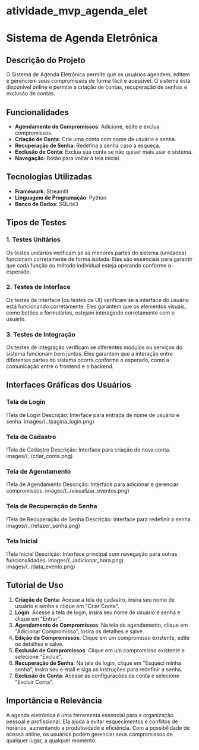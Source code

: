 # atividade_mvp_agenda_elet
# Sistema de Agenda Eletrônica

## Descrição do Projeto
O Sistema de Agenda Eletrônica permite que os usuários agendem, editem e gerenciem seus compromissos de forma fácil e acessível. O sistema está disponível online e permite a criação de contas, recuperação de senhas e exclusão de contas.

## Funcionalidades
- **Agendamento de Compromissos**: Adicione, edite e exclua compromissos.
- **Criação de Conta**: Crie uma conta com nome de usuário e senha.
- **Recuperação de Senha**: Redefina a senha caso a esqueça.
- **Exclusão de Conta**: Exclua sua conta se não quiser mais usar o sistema.
- **Navegação**: Botão para voltar à tela inicial.

## Tecnologias Utilizadas
- **Framework**: Streamlit
- **Linguagem de Programação**: Python
- **Banco de Dados**: SQLite3

## Tipos de Testes

### 1. Testes Unitários
Os testes unitários verificam se as menores partes do sistema (unidades) funcionam corretamente de forma isolada. Eles são essenciais para garantir que cada função ou método individual esteja operando conforme o esperado.

### 2. Testes de Interface
Os testes de interface (ou testes de UI) verificam se a interface do usuário está funcionando corretamente. Eles garantem que os elementos visuais, como botões e formulários, estejam interagindo corretamente com o usuário.

### 3. Testes de Integração
Os testes de integração verificam se diferentes módulos ou serviços do sistema funcionam bem juntos. Eles garantem que a interação entre diferentes partes do sistema ocorra conforme o esperado, como a comunicação entre o frontend e o backend.

## Interfaces Gráficas dos Usuários
### Tela de Login
!Tela de Login
Descrição: Interface para entrada de nome de usuário e senha.
images/(../pagina_login.png)
### Tela de Cadastro
!Tela de Cadastro
Descrição: Interface para criação de nova conta.
images/(../criar_conta.png)

### Tela de Agendamento
!Tela de Agendamento
Descrição: Interface para adicionar e gerenciar compromissos.
images/(../visualizar_eventos.png)
### Tela de Recuperação de Senha
!Tela de Recuperação de Senha
Descrição: Interface para redefinir a senha.
images/(../refazer_senha.png)
### Tela Inicial
!Tela Inicial
Descrição: Interface principal com navegação para outras funcionalidades.
images/(../adicionar_hora.png)
images/(../data_evento.png)
## Tutorial de Uso
1. **Criação de Conta**: Acesse a tela de cadastro, insira seu nome de usuário e senha e clique em "Criar Conta".
2. **Login**: Acesse a tela de login, insira seu nome de usuário e senha e clique em "Entrar".
3. **Agendamento de Compromissos**: Na tela de agendamento, clique em "Adicionar Compromisso", insira os detalhes e salve.
4. **Edição de Compromissos**: Clique em um compromisso existente, edite os detalhes e salve.
5. **Exclusão de Compromissos**: Clique em um compromisso existente e selecione "Excluir".
6. **Recuperação de Senha**: Na tela de login, clique em "Esqueci minha senha", insira seu e-mail e siga as instruções para redefinir a senha.
7. **Exclusão de Conta**: Acesse as configurações da conta e selecione "Excluir Conta".

## Importância e Relevância
A agenda eletrônica é uma ferramenta essencial para a organização pessoal e profissional. Ela ajuda a evitar esquecimentos e conflitos de horários, aumentando a produtividade e eficiência. Com a possibilidade de acesso online, os usuários podem gerenciar seus compromissos de qualquer lugar, a qualquer momento.


